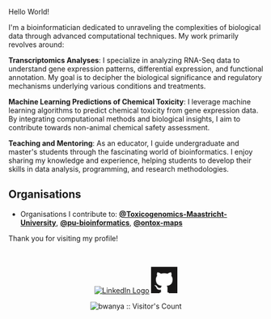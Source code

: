 Hello World!
 
I'm a bioinformatician dedicated to unraveling the complexities of biological data through advanced computational techniques. My work primarily revolves around:

**Transcriptomics Analyses**: I specialize in analyzing RNA-Seq data to understand gene expression patterns, differential expression, and functional annotation. My goal is to decipher the biological significance and regulatory mechanisms underlying various conditions and treatments.

**Machine Learning Predictions of Chemical Toxicity**: I leverage machine learning algorithms to predict chemical toxicity from gene expression data. By integrating computational methods and biological insights, I aim to contribute towards non-animal chemical safety assessment.

**Teaching and Mentoring**: As an educator, I guide undergraduate and master's students through the fascinating world of bioinformatics. I enjoy sharing my knowledge and experience, helping students to develop their skills in data analysis, programming, and research methodologies.

## Organisations

- Organisations I contribute to:
[**@Toxicogenomics-Maastricht-University**](https://github.com/Toxicogenomics-Maastricht-University),
[**@pu-bioinformatics**](https://github.com/pu-bioinformatics),
[**@ontox-maps**](https://github.com/ontox-maps)



Thank you for visiting my profile!

<p align="center">
 <br>
 <br>
<a href="https://www.linkedin.com/in/bwanya-brian-5a3b33153/">
 <img width="50px" alt="LinkedIn Logo" src="https://cdn-icons-png.flaticon.com/512/174/174857.png" /></a>

 <a href="https://github.com/bwanya">
 <img width="52px" alt="GitHub Logo" src="https://github.com/edent/SuperTinyIcons/blob/master/images/svg/github.svg"></a>
<p align="center"><img src="https://profile-counter.glitch.me/{bwanya}/count.svg" alt="bwanya :: Visitor's Count" /></p>







